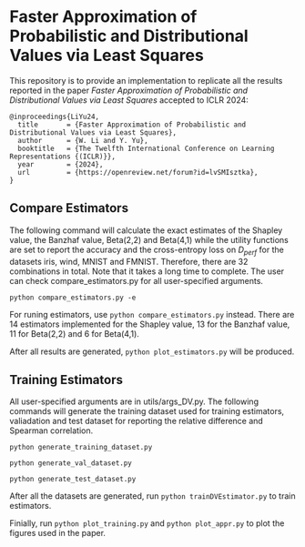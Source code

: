 # Faster Approximation of Probabilistic and Distributional Values via Least Squares

This repository is to provide an implementation to replicate all the results reported in the paper *Faster Approximation of Probabilistic and Distributional Values via Least Squares* accepted to ICLR 2024: 

    @inproceedings{LiYu24,  
      title       = {Faster Approximation of Probabilistic and Distributional Values via Least Squares},
      author      = {W. Li and Y. Yu},
      booktitle   = {The Twelfth International Conference on Learning Representations {(ICLR)}},
      year        = {2024},
      url         = {https://openreview.net/forum?id=lvSMIsztka},
    }

## Compare Estimators
The following command will calculate the exact estimates of the Shapley value, the Banzhaf value, Beta(2,2) and Beta(4,1) while the utility functions are set to report the accuracy and the cross-entropy loss on $D_{perf}$ for the datasets iris, wind, MNIST and FMNIST. Therefore, there are 32 combinations in total. Note that it takes a long time to complete.
The user can check compare_estimators.py for all user-specified arguments.

`
python compare_estimators.py -e
`

For runing estimators, use `python compare_estimators.py` instead. There are 14 estimators implemented for the Shapley value, 13 for the Banzhaf value, 11 for Beta(2,2) and 6 for Beta(4,1).

After all results are generated, `python plot_estimators.py` will be produced. 

## Training Estimators
All user-specified arguments are in utils/args_DV.py. The following commands will generate the training dataset used for training estimators,
valiadation and test dataset for reporting the relative difference and Spearman correlation.

`
python generate_training_dataset.py
`

`
python generate_val_dataset.py
`

`
python generate_test_dataset.py
`

After all the datasets are generated, run `python trainDVEstimator.py` to train estimators.

Finially, run `python plot_training.py` and `python plot_appr.py` to plot the figures used in the paper.
